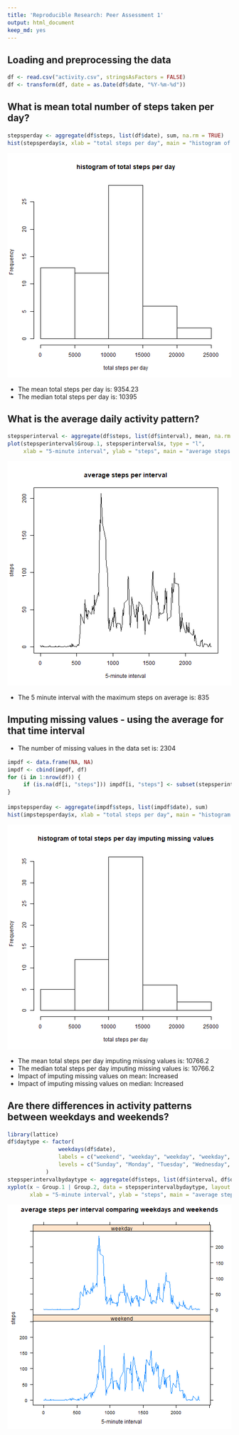 ```yaml
---
title: 'Reproducible Research: Peer Assessment 1'
output: html_document
keep_md: yes
---
```



## Loading and preprocessing the data

```r
df <- read.csv("activity.csv", stringsAsFactors = FALSE)
df <- transform(df, date = as.Date(df$date, "%Y-%m-%d"))
```


## What is mean total number of steps taken per day?

```r
stepsperday <- aggregate(df$steps, list(df$date), sum, na.rm = TRUE)
hist(stepsperday$x, xlab = "total steps per day", main = "histogram of total steps per day")
```

![plot of chunk unnamed-chunk-2](figure/unnamed-chunk-2-1.png)

* The mean total steps per day is: 9354.23
* The median total steps per day is: 10395

## What is the average daily activity pattern?

```r
stepsperinterval <- aggregate(df$steps, list(df$interval), mean, na.rm = TRUE)
plot(stepsperinterval$Group.1, stepsperinterval$x, type = "l",
     xlab = "5-minute interval", ylab = "steps", main = "average steps per interval")
```

![plot of chunk unnamed-chunk-3](figure/unnamed-chunk-3-1.png)

* The 5 minute interval with the maximum steps on average is:
835

## Imputing missing values - using the average for that time interval 
* The number of missing values in the data set is: 2304


```r
impdf <- data.frame(NA, NA)
impdf <- cbind(impdf, df)
for (i in 1:nrow(df)) {
     if (is.na(df[i, "steps"])) impdf[i, "steps"] <- subset(stepsperinterval, Group.1 == df[i, "interval"])[, "x"]
}

impstepsperday <- aggregate(impdf$steps, list(impdf$date), sum)
hist(impstepsperday$x, xlab = "total steps per day", main = "histogram of total steps per day imputing missing values")
```

![plot of chunk unnamed-chunk-4](figure/unnamed-chunk-4-1.png)

* The mean total steps per day imputing missing values is: 10766.2
* The median total steps per day imputing missing values is: 10766.2
* Impact of imputing missing values on mean:
Increased
* Impact of imputing missing values on median:
Increased

## Are there differences in activity patterns between weekdays and weekends?

```r
library(lattice)
df$daytype <- factor(
                weekdays(df$date),
                labels = c("weekend", "weekday", "weekday", "weekday", "weekday", "weekday", "weekend"),
                levels = c("Sunday", "Monday", "Tuesday", "Wednesday", "Thursday", "Friday", "Saturday")
            )
stepsperintervalbydaytype <- aggregate(df$steps, list(df$interval, df$daytype), mean, na.rm = TRUE)
xyplot(x ~ Group.1 | Group.2, data = stepsperintervalbydaytype, layout = c(1, 2), type = "l",
       xlab = "5-minute interval", ylab = "steps", main = "average steps per interval comparing weekdays and weekends")
```

![plot of chunk unnamed-chunk-5](figure/unnamed-chunk-5-1.png)

